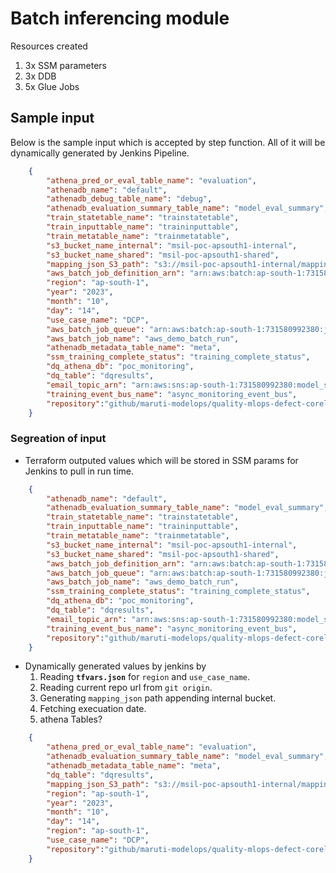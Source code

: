 # Batch inferencing module

Resources created

1. 3x SSM parameters
2. 3x DDB
3. 5x Glue Jobs

## Sample input

Below is the sample input which is accepted by step function. All of it will be dynamically generated by Jenkins Pipeline.

```json
    {
        "athena_pred_or_eval_table_name": "evaluation",
        "athenadb_name": "default",
        "athenadb_debug_table_name": "debug",
        "athenadb_evaluation_summary_table_name": "model_eval_summary",
        "train_statetable_name": "trainstatetable",
        "train_inputtable_name": "traininputtable",
        "train_metatable_name": "trainmetatable",
        "s3_bucket_name_internal": "msil-poc-apsouth1-internal",
        "s3_bucket_name_shared": "msil-poc-apsouth1-shared",
        "mapping_json_S3_path": "s3://msil-poc-apsouth1-internal/mapping_json/mapping_json.json",
        "aws_batch_job_definition_arn": "arn:aws:batch:ap-south-1:731580992380:job-definition/test-training:3", # Moved to ssm param (update to take it as input)
        "region": "ap-south-1",
        "year": "2023",
        "month": "10",
        "day": "14",
        "use_case_name": "DCP",
        "aws_batch_job_queue": "arn:aws:batch:ap-south-1:731580992380:job-queue/test-training",
        "aws_batch_job_name": "aws_demo_batch_run",
        "athenadb_metadata_table_name": "meta",
        "ssm_training_complete_status": "training_complete_status",
        "dq_athena_db": "poc_monitoring",
        "dq_table": "dqresults",
        "email_topic_arn": "arn:aws:sns:ap-south-1:731580992380:model_start_dq_notification",
        "training_event_bus_name": "async_monitoring_event_bus",
        "repository":"github/maruti-modelops/quality-mlops-defect-corelation-and-prediction.git"
    }
```

### Segreation of input

- Terraform outputed values which will be stored in SSM params for Jenkins to pull in run time.

```json
    {
        "athenadb_name": "default",
        "athenadb_evaluation_summary_table_name": "model_eval_summary",
        "train_statetable_name": "trainstatetable",
        "train_inputtable_name": "traininputtable",
        "train_metatable_name": "trainmetatable",
        "s3_bucket_name_internal": "msil-poc-apsouth1-internal",
        "s3_bucket_name_shared": "msil-poc-apsouth1-shared",
        "aws_batch_job_definition_arn": "arn:aws:batch:ap-south-1:731580992380:job-definition/test-training:3", # Moved to ssm param (update to take it as input)
        "aws_batch_job_queue": "arn:aws:batch:ap-south-1:731580992380:job-queue/test-training",
        "aws_batch_job_name": "aws_demo_batch_run",
        "ssm_training_complete_status": "training_complete_status",
        "dq_athena_db": "poc_monitoring",
        "dq_table": "dqresults",
        "email_topic_arn": "arn:aws:sns:ap-south-1:731580992380:model_start_dq_notification",
        "training_event_bus_name": "async_monitoring_event_bus",
        "repository":"github/maruti-modelops/quality-mlops-defect-corelation-and-prediction.git"
    }
```

- Dynamically generated values by jenkins by
    1. Reading **`tfvars.json`** for `region` and `use_case_name`.
    2. Reading current repo url from `git origin`.
    3. Generating `mapping_json` path appending internal bucket.
    4. Fetching execuation date.
    5. athena Tables?

```json
    {
        "athena_pred_or_eval_table_name": "evaluation",
        "athenadb_evaluation_summary_table_name": "model_eval_summary",
        "athenadb_metadata_table_name": "meta",
        "dq_table": "dqresults",
        "mapping_json_S3_path": "s3://msil-poc-apsouth1-internal/mapping_json/mapping_json.json",
        "region": "ap-south-1",
        "year": "2023",
        "month": "10",
        "day": "14",
        "region": "ap-south-1",
        "use_case_name": "DCP",
        "repository":"github/maruti-modelops/quality-mlops-defect-corelation-and-prediction.git"
    }
```
